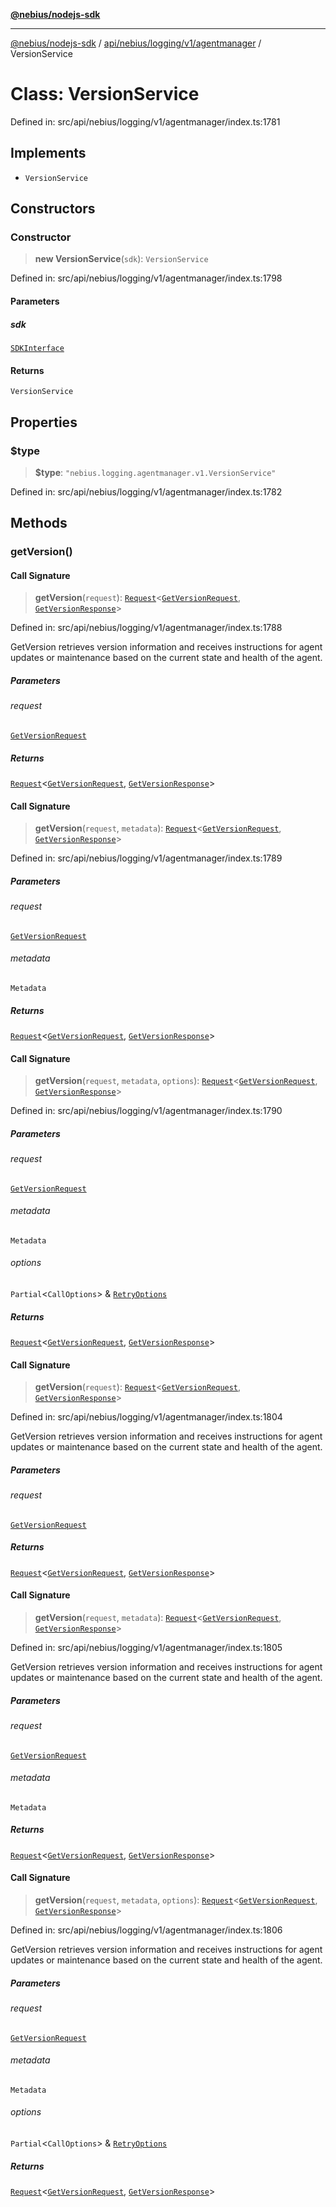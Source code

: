 [**@nebius/nodejs-sdk**](../../../../../../README.md)

***

[@nebius/nodejs-sdk](../../../../../../README.md) / [api/nebius/logging/v1/agentmanager](../README.md) / VersionService

# Class: VersionService

Defined in: src/api/nebius/logging/v1/agentmanager/index.ts:1781

## Implements

- `VersionService`

## Constructors

### Constructor

> **new VersionService**(`sdk`): `VersionService`

Defined in: src/api/nebius/logging/v1/agentmanager/index.ts:1798

#### Parameters

##### sdk

[`SDKInterface`](../../../../../../sdk/interfaces/SDKInterface.md)

#### Returns

`VersionService`

## Properties

### $type

> **$type**: `"nebius.logging.agentmanager.v1.VersionService"`

Defined in: src/api/nebius/logging/v1/agentmanager/index.ts:1782

## Methods

### getVersion()

#### Call Signature

> **getVersion**(`request`): [`Request`](../../../../../../runtime/request/classes/Request.md)\<[`GetVersionRequest`](../interfaces/GetVersionRequest.md), [`GetVersionResponse`](../interfaces/GetVersionResponse.md)\>

Defined in: src/api/nebius/logging/v1/agentmanager/index.ts:1788

GetVersion retrieves version information and receives instructions for agent updates
 or maintenance based on the current state and health of the agent.

##### Parameters

###### request

[`GetVersionRequest`](../interfaces/GetVersionRequest.md)

##### Returns

[`Request`](../../../../../../runtime/request/classes/Request.md)\<[`GetVersionRequest`](../interfaces/GetVersionRequest.md), [`GetVersionResponse`](../interfaces/GetVersionResponse.md)\>

#### Call Signature

> **getVersion**(`request`, `metadata`): [`Request`](../../../../../../runtime/request/classes/Request.md)\<[`GetVersionRequest`](../interfaces/GetVersionRequest.md), [`GetVersionResponse`](../interfaces/GetVersionResponse.md)\>

Defined in: src/api/nebius/logging/v1/agentmanager/index.ts:1789

##### Parameters

###### request

[`GetVersionRequest`](../interfaces/GetVersionRequest.md)

###### metadata

`Metadata`

##### Returns

[`Request`](../../../../../../runtime/request/classes/Request.md)\<[`GetVersionRequest`](../interfaces/GetVersionRequest.md), [`GetVersionResponse`](../interfaces/GetVersionResponse.md)\>

#### Call Signature

> **getVersion**(`request`, `metadata`, `options`): [`Request`](../../../../../../runtime/request/classes/Request.md)\<[`GetVersionRequest`](../interfaces/GetVersionRequest.md), [`GetVersionResponse`](../interfaces/GetVersionResponse.md)\>

Defined in: src/api/nebius/logging/v1/agentmanager/index.ts:1790

##### Parameters

###### request

[`GetVersionRequest`](../interfaces/GetVersionRequest.md)

###### metadata

`Metadata`

###### options

`Partial`\<`CallOptions`\> & [`RetryOptions`](../../../../../../runtime/request/interfaces/RetryOptions.md)

##### Returns

[`Request`](../../../../../../runtime/request/classes/Request.md)\<[`GetVersionRequest`](../interfaces/GetVersionRequest.md), [`GetVersionResponse`](../interfaces/GetVersionResponse.md)\>

#### Call Signature

> **getVersion**(`request`): [`Request`](../../../../../../runtime/request/classes/Request.md)\<[`GetVersionRequest`](../interfaces/GetVersionRequest.md), [`GetVersionResponse`](../interfaces/GetVersionResponse.md)\>

Defined in: src/api/nebius/logging/v1/agentmanager/index.ts:1804

GetVersion retrieves version information and receives instructions for agent updates
 or maintenance based on the current state and health of the agent.

##### Parameters

###### request

[`GetVersionRequest`](../interfaces/GetVersionRequest.md)

##### Returns

[`Request`](../../../../../../runtime/request/classes/Request.md)\<[`GetVersionRequest`](../interfaces/GetVersionRequest.md), [`GetVersionResponse`](../interfaces/GetVersionResponse.md)\>

#### Call Signature

> **getVersion**(`request`, `metadata`): [`Request`](../../../../../../runtime/request/classes/Request.md)\<[`GetVersionRequest`](../interfaces/GetVersionRequest.md), [`GetVersionResponse`](../interfaces/GetVersionResponse.md)\>

Defined in: src/api/nebius/logging/v1/agentmanager/index.ts:1805

GetVersion retrieves version information and receives instructions for agent updates
 or maintenance based on the current state and health of the agent.

##### Parameters

###### request

[`GetVersionRequest`](../interfaces/GetVersionRequest.md)

###### metadata

`Metadata`

##### Returns

[`Request`](../../../../../../runtime/request/classes/Request.md)\<[`GetVersionRequest`](../interfaces/GetVersionRequest.md), [`GetVersionResponse`](../interfaces/GetVersionResponse.md)\>

#### Call Signature

> **getVersion**(`request`, `metadata`, `options`): [`Request`](../../../../../../runtime/request/classes/Request.md)\<[`GetVersionRequest`](../interfaces/GetVersionRequest.md), [`GetVersionResponse`](../interfaces/GetVersionResponse.md)\>

Defined in: src/api/nebius/logging/v1/agentmanager/index.ts:1806

GetVersion retrieves version information and receives instructions for agent updates
 or maintenance based on the current state and health of the agent.

##### Parameters

###### request

[`GetVersionRequest`](../interfaces/GetVersionRequest.md)

###### metadata

`Metadata`

###### options

`Partial`\<`CallOptions`\> & [`RetryOptions`](../../../../../../runtime/request/interfaces/RetryOptions.md)

##### Returns

[`Request`](../../../../../../runtime/request/classes/Request.md)\<[`GetVersionRequest`](../interfaces/GetVersionRequest.md), [`GetVersionResponse`](../interfaces/GetVersionResponse.md)\>
